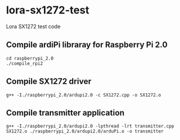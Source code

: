 # lora-sx1272-test
Lora SX1272 test code

## Compile ardiPi libraray for Raspberry Pi 2.0

    cd raspberrypi_2.0
    ./compile_rpi2 

## Compile SX1272 driver

    g++ -I./raspberrypi_2.0/ardupi2.0 -c SX1272.cpp -o SX1272.o
    
## Compile transmitter application

    g++ -I./raspberrypi_2.0/ardupi2.0 -lpthread -lrt transmitter.cpp SX1272.o ./raspberrypi_2.0/ardupi2.0/arduPi.o -o transmitter
    
